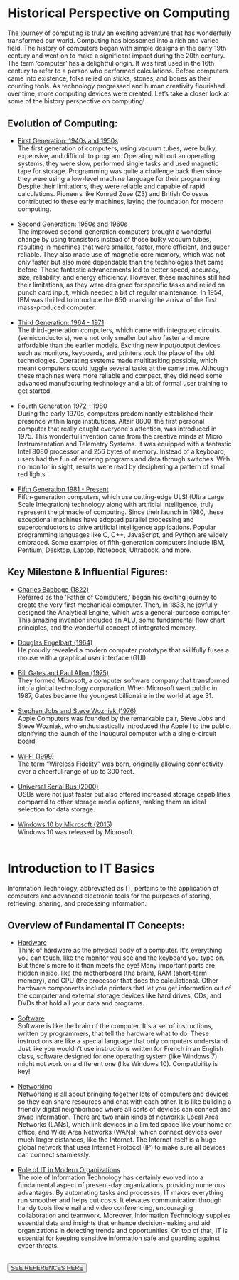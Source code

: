 <!DOCTYPE html>
<html lang="en">
<head>
    <meta charset="UTF-8">
    <meta name="viewport" content="width=device-width, initial-scale=1.0">
</head>

<body>
    <h1>Historical Perspective on Computing</h1>
    <div class = "intro"> The journey of computing is truly an exciting adventure that has wonderfully transformed our world. Computing has blossomed into a rich
        and varied field. The history of computers began with simple designs in the early 19th century and went on to make a significant impact
        during the 20th century. The term ‘computer’ has a delightful origin. It was first used in the 16th century to refer to a person who
        performed calculations. Before computers came into existence, folks relied on sticks, stones, and bones as their counting tools. As
        technology progressed and human creativity flourished over time, more computing devices were created. Let’s take a closer look at some of the history perspective on computing!
    </div>
    <h2>Evolution of Computing:</h2>
    <ul><div class = "subtopics">
        <li><u>First Generation: 1940s and 1950s</u></li>
            <div class = "info">The first generation of computers, using vacuum tubes, were bulky, expensive, and difficult to program.
                Operating without an operating systems, they were slow, performed single tasks and used magnetic tape for storage.
                Programming was quite a challenge back then since they were using a low-level machine language for their programming. Despite
                their limitations, they were reliable and capable of rapid calculations. Pioneers like Konrad Zuse (Z3) and British Colossus 
                contributed to these early machines, laying the foundation for modern computing.
            </div>
    <br>
        <li><u>Second Generation: 1950s and 1960s</u></li>
            <div class = "info">The improved second-generation computers brought a wonderful change by using transistors instead of those bulky vacuum tubes,
                resulting in machines that were smaller, faster, more efficient, and super reliable. They also made use of magnetic core memory,
                which was not only faster but also more dependable than the technologies that came before. These fantastic advancements led to
                better speed, accuracy, size, reliability, and energy efficiency. However, these machines still had their limitations, as they
                were designed for specific tasks and relied on punch card input, which needed a bit of regular maintenance. In 1954, IBM was
                thrilled to introduce the 650, marking the arrival of the first mass-produced computer.
            </div>
    <br>
        <li><u>Third Generation: 1964 - 1971</u></li>
            <div class = "info">The third-generation computers, which came with integrated circuits (semiconductors), were not only smaller
                but also faster and more affordable than the earlier models. Exciting new input/output devices such as monitors, keyboards,
                and printers took the place of the old technologies. Operating systems made multitasking possible, which meant computers could
                juggle several tasks at the same time. Although these machines were more reliable and compact, they did need some advanced
                manufacturing technology and a bit of formal user training to get started.
            </div>
    <br>    
        <li><u>Fourth Generation 1972 - 1980</u></li>
            <div class = "info"> During the early 1970s, computers predominantly established their presence within large institutions.
                Altair 8800, the first personal computer that really caught everyone's attention, was introduced in 1975. This wonderful
                invention came from the creative minds at Micro Instrumentation and Telemetry Systems. It was equipped with a fantastic Intel
                8080 processor and 256 bytes of memory. Instead of a keyboard, users had the fun of entering programs and data through switches.
                With no monitor in sight, results were read by deciphering a pattern of small red lights.
            </div>
    <br>    
        <li><u>Fifth Generation 1981 - Present</u></li>
            <div class = "info"> Fifth-generation computers, which use cutting-edge ULSI (Ultra Large Scale Integration) technology along with
                artificial intelligence, truly represent the pinnacle of computing. Since their launch in 1980, these exceptional machines have
                adopted parallel processing and superconductors to drive artificial intelligence applications. Popular programming languages
                like C, C++, JavaScript, and Python are widely embraced. Some examples of fifth-generation computers include IBM, Pentium,
                Desktop, Laptop, Notebook, Ultrabook, and more.
            </div>
    </div></ul>
    <h2>Key Milestone & Influential Figures:</h2>
    <ul><div class = "subtopics">
        <li><u>Charles Babbage (1822)</u></li>
            <div class = "info"> Referred as the 'Father of Computers,' began his exciting journey to create the very first mechanical computer.
                Then, in 1833, he joyfully designed the Analytical Engine, which was a general-purpose computer. This amazing invention included
                an ALU, some fundamental flow chart principles, and the wonderful concept of integrated memory.
            </div>
    <br>
        <li><u>Douglas Engelbart (1964)</u></li>
            <div class = "info"> He proudly revealed a modern computer prototype that skillfully fuses a mouse with a graphical user interface (GUI).</div>
    <br>
        <li><u>Bill Gates and Paul Allen (1975)</u></li>
            <div class = "info"> They formed Microsoft, a computer software company that transformed into a global technology corporation.
                When Microsoft went public in 1987, Gates became the youngest billionaire in the world at age 31.
            </div>
    <br>
        <li><u>Stephen Jobs and Steve Wozniak (1976)</u></li>
            <div class = "info">  Apple Computers was founded by the remarkable pair, Steve Jobs and Steve Wozniak, who enthusiastically
                introduced the Apple I to the public, signifying the launch of the inaugural computer with a single-circuit board.   
            </div>
    <br>
        <li><u>Wi-Fi (1999)</u></li>
            <div class = "info"> The term “Wireless Fidelity” was born, originally allowing connectivity over a cheerful range of up to 300 feet.   
            </div>
    <br>
        <li><u> Universal Serial Bus (2000)</u></li>
            <div class = "info"> USBs were not just faster but also offered increased storage capabilities compared to other storage media
                options, making them an ideal selection for data storage.   
            </div>
    <br>
        <li><u>Windows 10 by Microsoft (2015)</u></li>
            <div class = "info"> Windows 10 was released by Microsoft.   
            </div>
    <br>
    </div></ul>
    <h1>Introduction to IT Basics</h1>
        <div class = "intro"> Information Technology, abbreviated as IT, pertains to the application of computers and advanced electronic tools
            for the purposes of storing, retrieving, sharing, and processing information.
        </div>
    <h2>Overview of Fundamental IT Concepts:</h2>
    <ul><div class = "subtopics">
        <li><u>Hardware</u></li>
            <div class = "info"> Think of hardware as the physical body of a computer. It's everything you can touch, like the monitor you see
                and the keyboard you type on. But there's more to it than meets the eye! Many important parts are hidden inside, like the
                motherboard (the brain), RAM (short-term memory), and CPU (the processor that does the calculations). Other hardware components
                include printers that let you get information out of the computer and external storage devices like hard drives, CDs, and DVDs
                that hold all your data and programs.   
            </div>
    <br>
        <li><u>Software</u></li>
            <div class = "info"> Software is like the brain of the computer. It's a set of instructions, written by programmers, that tell the
                hardware what to do. These instructions are like a special language that only computers understand. Just like you wouldn't use
                instructions written for French in an English class, software designed for one operating system (like Windows 7) might not work
                on a different one (like Windows 10). Compatibility is key!  
            </div>
    <br>
        <li><u>Networking</u></li>
            <div class = "info"> Networking is all about bringing together lots of computers and devices so they can share resources and chat
                with each other. It is like building a friendly digital neighborhood where all sorts of devices can connect and swap information.
                There are two main kinds of networks: Local Area Networks (LANs), which link devices in a limited space like your home or office,
                and Wide Area Networks (WANs), which connect devices over much larger distances, like the Internet. The Internet itself is a huge
                global network that uses Internet Protocol (IP) to make sure all devices can connect seamlessly.   
            </div>
    <br>
        <li><u>Role of IT in Modern Organizations</u></li>
            <div class = "info"> The role of Information Technology has certainly evolved into a fundamental aspect of present-day organizations,
                providing numerous advantages. By automating tasks and processes, IT makes everything run smoother and helps cut costs. It elevates
                communication through handy tools like email and video conferencing, encouraging collaboration and teamwork. Moreover, Information
                Technology supplies essential data and insights that enhance decision-making and aid organizations in detecting trends and
                opportunities. On top of that, IT is essential for keeping sensitive information safe and guarding against cyber threats.   
            </div>
    </div></ul>
    <br>
    <button><a href = "REFERENCES.html"> SEE REFERENCES HERE </a></button>
    <br>
</body>
</html>
